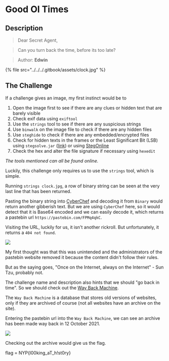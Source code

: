 # Good Ol Times

## Description

> Dear Secret Agent,

> Can you turn back the time, before its too late?

> Author: **Edwin**

{% file src="../../../.gitbook/assets/clock.jpg" %}

## The Challenge

If a challenge gives an image, my first instinct would be to

1. Open the image first to see if there are any clues or hidden text that are barely visible
2. Check exif data using `exiftool`
3. Use the `strings` tool to see if there are any suspicious strings
4. Use `binwalk` on the image file to check if there are any hidden files
5. Use `steghide` to check if there are any embedded/encrypted files
6. Check for hidden texts in the frames or the Least Significant Bit (LSB) using `stegsolve.jar` ([link](https://github.com/eugenekolo/sec-tools/tree/master/stego/stegsolve/stegsolve)) or using [StegOnline](https://stegonline.georgeom.net/upload)
7. Check the hex and alter the file signature if necessary using `hexedit`

_The tools mentioned can all be found online._

Luckily, this challenge only requires us to use the `strings` tool, which is simple.

Running `strings clock.jpg`, a row of binary string can be seen at the very last line that has been returned.

Pasting the binary string into [CyberChef](https://gchq.github.io/CyberChef/) and decoding it from `Binary` would return another gibberish text. But we are using `CyberChef` here, so it would detect that it is Base64 encoded and we can easily decode it, which returns a pastebin url `https://pastebin.com/FPMq4qkC`.

Visiting the URL, luckily for us, it isn't another rickroll. But unfortunately, it returns a `404 not found`.

![](https://user-images.githubusercontent.com/83258849/147764328-d122f48f-f45c-45fd-a2fe-b318ef32e26c.png)

My first thought was that this was unintended and the administrators of the pastebin website removed it because the content didn't follow their rules.

But as the saying goes, "Once on the Internet, always on the Internet" - Sun Tzu, probably not.

The challenge name and description also hints that we should "go back in time". So we should check out the [Way Back Machine](https://archive.org/web/).

The `Way Back Machine` is a database that stores old versions of websites, only if they are archived of course (not all websites have an archive on the site).

Entering the pastebin url into the `Way Back Machine`, we can see an archive has been made way back in 12 October 2021.

![](https://user-images.githubusercontent.com/83258849/147765075-0ce7b98e-1cc9-4116-922f-919efb71bb9d.png)

Checking out the archive would give us the flag.

flag = NYP{l00king\_aT\_h!st0ry}
